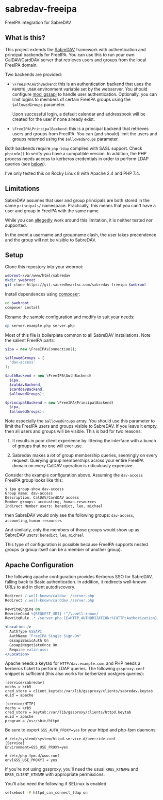 # sabredav-freeipa

FreeIPA integration for SabreDAV

## What is this?

This project extends the [SabreDAV](https://sabre.io/dav/) framework with
authentication and principal backends for FreeIPA. You can use this to run your
own CalDAV/CardDAV server that retrieves users and groups from the local FreeIPA
domain.

Two backends are provided:

- `\FreeIPA\AuthBackend`: this is an authentication backend that uses the
  `REMOTE_USER` environment variable set by the webserver. You should configure
  [mod\_gssapi](https://github.com/gssapi/mod_auth_gssapi) to handle user authentication.
  Optionally, you can limit logins to members of certain FreeIPA groups using the
  `$allowedGroups` parameter.

  Upon successful login, a default calendar and addressbook will be created for the
  user if none already exist.

- `\FreeIPA\PrincipalBackend`: this is a principal backend that retrieves users and
  groups from FreeIPA. You can (and should) limit the users and groups returned
  using the `$allowedGroups` parameter.

Both backends require `php-ldap` compiled with SASL support. Check `phpinfo()` to
verify you have a compatible version. In addition, the PHP process needs access
to kerberos credentials in order to perform LDAP queries (see [below](#apache-configuration)).

I've only tested this on Rocky Linux 8 with Apache 2.4 and PHP 7.4.


## Limitations

SabreDAV assumes that user and group principals are both stored in the same
`principals/` namespace. Practically, this means that you can't have a user
and group in FreeIPA with the same name.

While you can [allegedly](https://sabre.io/dav/principals/#custom-principal-url-schemes)
work around this limitation, it is neither tested nor supported.

In the event a username and groupname clash, the user takes precendence and the
group will not be visible to SabreDAV.


## Setup

Clone this repostory into your webroot:

```bash
webroot=/var/www/html/sabredav
mkdir $webroot
git clone https://git.sacredheartsc.com/sabredav-freeipa $webroot
```

Install dependences using [composer](https://getcomposer.org/):

```bash
cd $webroot
composer install
```

Rename the sample configuration and modify to suit your needs:

```bash
cp server.example.php server.php
```

Most of this file is boilerplate common to all SabreDAV installations. Note the
salient FreeIPA parts:

```php
$ipa = new \FreeIPA\Connection();

$allowedGroups = [
  'dav-access'
];

$authBackend = new \FreeIPA\AuthBackend(
  $ipa,
  $caldavBackend,
  $carddavBackend,
  $allowedGroups);

$principalBackend = new \FreeIPA\PrincipalBackend(
  $ipa,
  $allowedGroups);
```

Note especially the `$allowedGroups` array. You should use this parameter to limit
the FreeIPA users and groups visible to SabreDAV. If you leave it empty, then all
users and groups will be visible. This is bad for two reasons:

1. It results in poor client experience by littering the interface with a
   bunch of groups that no one will ever use.

2. Sabredav makes a *lot* of group membership queries, seemingly on every
   request. Querying group memberships across your entire FreeIPA domain on
   every CalDAV operation is ridiculously expensive.

Consider the example configuration above. Assuming the `dav-access` FreeIPA group
looks like this:

    $ ipa group-show dav-access
    Group name: dav-access
    Description: CalDAV/CardDAV access
    Member groups: accounting, human-resources
    Indirect Member users: benedict, leo, michael

then SabreDAV would only see the following groups:
`dav-access`, `accounting`, `human-resources`

And similarly, only the members of those groups would show up as SabreDAV users:
`benedict`, `leo`, `michael`

This type of configuration is possible because FreeIPA supports nested groups
(a group itself can be a member of another group).


## Apache Configuration

The following apache configuration provides Kerberos SSO for SabreDAV, falling
back to Basic authentication. In addition, it redirects well-known URLs to aid
in client autodiscovery.

```apache
Redirect /.well-known/caldav  /server.php
Redirect /.well-known/carddav /server.php

RewriteEngine On
RewriteCond %{REQUEST_URI} !^/\.well-known/
RewriteRule .* /server.php [E=HTTP_AUTHORIZATION:%{HTTP:Authorization},L]

<Location />
  AuthType GSSAPI
  AuthName "FreeIPA Single Sign-On"
  GssapiBasicAuth On
  GssapiNegotiateOnce On
  Require valid-user
</Location>
```

Apache needs a keytab for `HTTP/dav.example.com`, and PHP needs a kerberos ticket
to perform LDAP queries. The following `gssproxy.conf` snippet is sufficient (this
also works for kerberized postgres queries):

```dosini
[service/sabredav]
mechs = krb5
cred_store = client_keytab:/var/lib/gssproxy/clients/sabredav.keytab
euid = apache

[service/HTTP]
mechs = krb5
cred_store = keytab:/var/lib/gssproxy/clients/httpd.keytab
euid = apache
program = /usr/sbin/httpd
```

Be sure to export `GSS_AUTH_PROXY=yes` for your httpd and php-fpm daemons:

```
# /etc/systemd/system/httpd.service.d/override.conf
[Service]
Environment=GSS_USE_PROXY=yes

# /etc/php-fpm.d/www.conf
env[GSS_USE_PROXY] = yes
```

If you're not using gssproxy, you'll need the usual `KRB5_KTNAME` and
`KRB5_CLIENT_KTNAME` with appropriate permissions.

You'll also need the following if SELinux is enabled:

```bash
setsebool -P httpd_can_connect_ldap on
```
